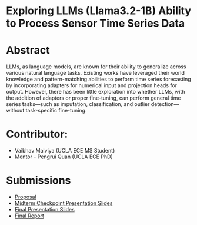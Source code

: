 # Exploring LLMs (Llama3.2-1B) Ability to Process Sensor Time Series Data

# Abstract

LLMs, as language models, are known for their ability to generalize across various natural language tasks. Existing works have leveraged their world knowledge and pattern-matching abilities to perform time series forecasting by incorporating adapters for numerical input and projection heads for output. However, there has been little exploration into whether LLMs, with the addition of adapters or proper fine-tuning, can perform general time series tasks—such as imputation, classification, and outlier detection—without task-specific fine-tuning. 


# Contributor:
* Vaibhav Malviya (UCLA ECE MS Student)
* Mentor - Pengrui Quan (UCLA ECE PhD)

# Submissions

* [Proposal](proposal)
* [Midterm Checkpoint Presentation Slides](https://docs.google.com/presentation/d/10kWvrLXxfz-bzX5cdHgTzIwtaByFaYedC41DMM_jEi8/edit#slide=id.p)
* [Final Presentation Slides](http://)
* [Final Report](report)
